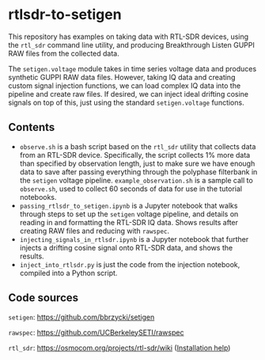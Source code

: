 # rtlsdr-to-setigen

This repository has examples on taking data with RTL-SDR devices, using the `rtl_sdr` command line utility, and producing Breakthrough Listen GUPPI RAW files from the collected data.

The `setigen.voltage` module takes in time series voltage data and produces synthetic GUPPI RAW data files. However, taking IQ data and creating custom signal injection functions, we can load complex IQ data into the pipeline and create raw files. If desired, we can inject ideal drifting cosine signals on top of this, just using the standard `setigen.voltage` functions. 

## Contents

* `observe.sh` is a bash script based on the `rtl_sdr` utility that collects data from an RTL-SDR device. Specifically, the script collects 1% more data than specified by observation length, just to make sure we have enough data to save after passing everything through the polyphase filterbank in the `setigen` voltage pipeline. `example_observation.sh` is a sample call to `observe.sh`, used to collect 60 seconds of data for use in the tutorial notebooks.
* `passing_rtlsdr_to_setigen.ipynb` is a Jupyter notebook that walks through steps to set up the `setigen` voltage pipeline, and details on reading in and formatting the RTL-SDR IQ data. Shows results after creating RAW files and reducing with `rawspec`. 
* `injecting_signals_in_rtlsdr.ipynb` is a Jupyter notebook that further injects a drifting cosine signal onto RTL-SDR data, and shows the results.
* `inject_into_rtlsdr.py` is just the code from the injection notebook, compiled into a Python script.

## Code sources

`setigen`: https://github.com/bbrzycki/setigen

`rawspec`: https://github.com/UCBerkeleySETI/rawspec

`rtl_sdr`: https://osmocom.org/projects/rtl-sdr/wiki ([Installation help](https://inst.eecs.berkeley.edu/~ee123/sp16/rtl_sdr_install.html))
